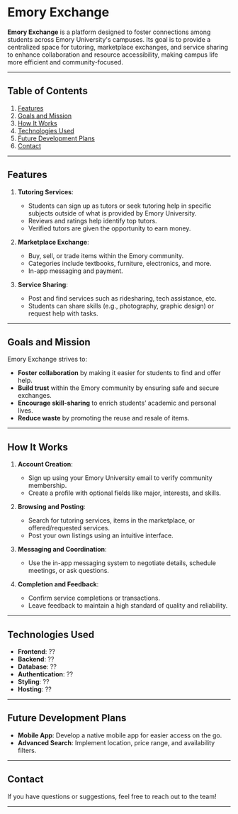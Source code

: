 # **Emory Exchange**

**Emory Exchange** is a platform designed to foster connections among students across Emory University's campuses. Its goal is to provide a centralized space for tutoring, marketplace exchanges, and service sharing to enhance collaboration and resource accessibility, making campus life more efficient and community-focused.

---

## **Table of Contents**
1. [Features](#features)
2. [Goals and Mission](#goals-and-mission)
3. [How It Works](#how-it-works)
4. [Technologies Used](#technologies-used)
5. [Future Development Plans](#future-development-plans)
6. [Contact](#contact)

---

## **Features**

1. **Tutoring Services**:
   - Students can sign up as tutors or seek tutoring help in specific subjects outside of what is provided by Emory University.
   - Reviews and ratings help identify top tutors.
   - Verified tutors are given the opportunity to earn money.

2. **Marketplace Exchange**:
   - Buy, sell, or trade items within the Emory community.
   - Categories include textbooks, furniture, electronics, and more.
   - In-app messaging and payment.

3. **Service Sharing**:
   - Post and find services such as ridesharing, tech assistance, etc.
   - Students can share skills (e.g., photography, graphic design) or request help with tasks.

---

## **Goals and Mission**

Emory Exchange strives to:
- **Foster collaboration** by making it easier for students to find and offer help.
- **Build trust** within the Emory community by ensuring safe and secure exchanges.
- **Encourage skill-sharing** to enrich students’ academic and personal lives.
- **Reduce waste** by promoting the reuse and resale of items.

---

## **How It Works**

1. **Account Creation**:
   - Sign up using your Emory University email to verify community membership.
   - Create a profile with optional fields like major, interests, and skills.

2. **Browsing and Posting**:
   - Search for tutoring services, items in the marketplace, or offered/requested services.
   - Post your own listings using an intuitive interface.

3. **Messaging and Coordination**:
   - Use the in-app messaging system to negotiate details, schedule meetings, or ask questions.

4. **Completion and Feedback**:
   - Confirm service completions or transactions.
   - Leave feedback to maintain a high standard of quality and reliability.

---

## **Technologies Used**

- **Frontend**: ??
- **Backend**: ??
- **Database**: ??
- **Authentication**: ??
- **Styling**: ??
- **Hosting**: ??

---

## **Future Development Plans**

- **Mobile App**: Develop a native mobile app for easier access on the go.
- **Advanced Search**: Implement location, price range, and availability filters.

---

## **Contact**

If you have questions or suggestions, feel free to reach out to the team!

---
